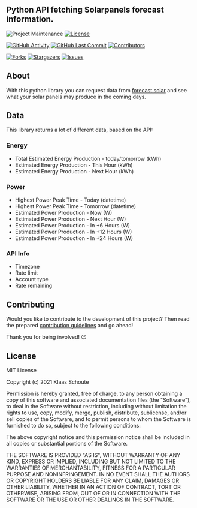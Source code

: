 <!--
*** To avoid retyping too much info. Do a search and replace for the following:
*** github_username, repo_name
-->

## Python API fetching Solarpanels forecast information.
<!-- PROJECT SHIELDS -->
![Project Maintenance][maintenance-shield]
[![License][license-shield]](LICENSE)

[![GitHub Activity][commits-shield]][commits]
[![GitHub Last Commit][last-commit-shield]][commits]
[![Contributors][contributors-shield]][contributors-url]

[![Forks][forks-shield]][forks-url]
[![Stargazers][stars-shield]][stars-url]
[![Issues][issues-shield]][issues-url]

## About

With this python library you can request data from [forecast.solar](https://forecast.solar) and see what your solar panels may produce in the coming days.

## Data

This library returns a lot of different data, based on the API:

### Energy

- Total Estimated Energy Production - today/tomorrow (kWh)
- Estimated Energy Production - This Hour (kWh)
- Estimated Energy Production - Next Hour (kWh)

### Power

- Highest Power Peak Time - Today (datetime)
- Highest Power Peak Time - Tomorrow (datetime)
- Estimated Power Production - Now (W)
- Estimated Power Production - Next Hour (W)
- Estimated Power Production - In +6 Hours (W)
- Estimated Power Production - In +12 Hours (W)
- Estimated Power Production - In +24 Hours (W)

### API Info

- Timezone
- Rate limit
- Account type
- Rate remaining

## Contributing

Would you like to contribute to the development of this project? Then read the prepared [contribution guidelines](CONTRIBUTING.md) and go ahead!

Thank you for being involved! :heart_eyes:

## License

MIT License

Copyright (c) 2021 Klaas Schoute

Permission is hereby granted, free of charge, to any person obtaining a copy
of this software and associated documentation files (the "Software"), to deal
in the Software without restriction, including without limitation the rights
to use, copy, modify, merge, publish, distribute, sublicense, and/or sell
copies of the Software, and to permit persons to whom the Software is
furnished to do so, subject to the following conditions:

The above copyright notice and this permission notice shall be included in all
copies or substantial portions of the Software.

THE SOFTWARE IS PROVIDED "AS IS", WITHOUT WARRANTY OF ANY KIND, EXPRESS OR
IMPLIED, INCLUDING BUT NOT LIMITED TO THE WARRANTIES OF MERCHANTABILITY,
FITNESS FOR A PARTICULAR PURPOSE AND NONINFRINGEMENT. IN NO EVENT SHALL THE
AUTHORS OR COPYRIGHT HOLDERS BE LIABLE FOR ANY CLAIM, DAMAGES OR OTHER
LIABILITY, WHETHER IN AN ACTION OF CONTRACT, TORT OR OTHERWISE, ARISING FROM,
OUT OF OR IN CONNECTION WITH THE SOFTWARE OR THE USE OR OTHER DEALINGS IN THE
SOFTWARE.

<!-- MARKDOWN LINKS & IMAGES -->
[maintenance-shield]: https://img.shields.io/maintenance/yes/2021.svg?style=for-the-badge
[contributors-shield]: https://img.shields.io/github/contributors/home-assistant-libs/forecast_solar.svg?style=for-the-badge
[contributors-url]: https://github.com/home-assistant-libs/forecast_solar/graphs/contributors
[forks-shield]: https://img.shields.io/github/forks/home-assistant-libs/forecast_solar.svg?style=for-the-badge
[forks-url]: https://github.com/home-assistant-libs/forecast_solar/network/members
[stars-shield]: https://img.shields.io/github/stars/home-assistant-libs/forecast_solar.svg?style=for-the-badge
[stars-url]: https://github.com/home-assistant-libs/forecast_solar/stargazers
[issues-shield]: https://img.shields.io/github/issues/home-assistant-libs/forecast_solar.svg?style=for-the-badge
[issues-url]: https://github.com/home-assistant-libs/forecast_solar/issues
[license-shield]: https://img.shields.io/github/license/home-assistant-libs/forecast_solar.svg?style=for-the-badge
[commits-shield]: https://img.shields.io/github/commit-activity/y/home-assistant-libs/forecast_solar.svg?style=for-the-badge
[commits]: https://github.com/home-assistant-libs/forecast_solar/commits/master
[last-commit-shield]: https://img.shields.io/github/last-commit/home-assistant-libs/forecast_solar.svg?style=for-the-badge
